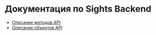 # Документация по Sights Backend

* [Описание методов API](methods.md)
* [Описание объектов API](objects.md)

